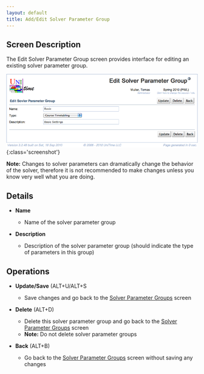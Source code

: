 ```yaml
---
layout: default
title: Add/Edit Solver Parameter Group
---
```



## Screen Description

The Edit Solver Parameter Group screen provides interface for editing an existing solver parameter group.

![Edit Solver Parameter Group](images/edit-solver-parameter-group-1.png){:class='screenshot'}

**Note:** Changes to solver parameters can dramatically change the behavior of the solver, therefore it is not recommended to make changes unless you know very well what you are doing.

## Details

* **Name**
	* Name of the solver parameter group

* **Description**
	* Description of the solver parameter group (should indicate the type of parameters in this group)

## Operations

* **Update/Save** (ALT+U/ALT+S
	* Save changes and go back to the [Solver Parameter Groups](solver-parameter-groups) screen

* **Delete** (ALT+D)
	* Delete this solver parameter group and go back to the [Solver Parameter Groups](solver-parameter-groups) screen
	* **Note:** Do not delete solver parameter groups

* **Back** (ALT+B)
	* Go back to the [Solver Parameter Groups](solver-parameter-groups) screen without saving any changes
